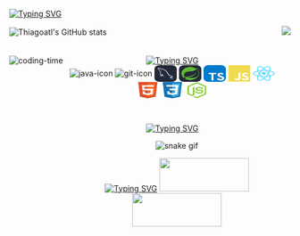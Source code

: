 <a href="https://git.io/typing-svg"><img src="https://readme-typing-svg.herokuapp.com?font=Rowdies&weight=800&size=40&duration=2000&pause=1000&color=AF0CFF&background=FFFFFF00&center=true&vCenter=true&multiline=true&width=1200&height=70&lines=Ol%C3%A1+meu+nome+%C3%A9+Thiago+e+sou+um+Dev+Full-Stack!" alt="Typing SVG" /></a>

  <div align="center>
  
<a href="https://github.com/anuraghazra/github-readme-stats">
  <img align="center" src="https://github-readme-stats.vercel.app/api?username=thiagoatl&theme=midnight-purple" alt="Thiagoatl's GitHub stats">
</a>
  <img align="right" height="200em" src="https://github-readme-stats.vercel.app/api/top-langs/?username=Thiagoatl&layout=compact&langs_count=16&theme=midnight-purple"/>
</div>
<br>
<div  align="center"> 
  <div style="display: inline_block"><br>
 <img align="left" height="250" alt="coding-time" src="code.gif">
<a href="https://git.io/typing-svg"><img src="https://readme-typing-svg.herokuapp.com?font=Rowdies&weight=800&size=40&pause=100000&color=DC690F&background=FFFFFF00&center=true&vCenter=true&width=950&height=60&lines=Tecnologias+que+eu+domino%3A" alt="Typing SVG" /></a> <br>
      <img align="center" height="30" width="40" alt="java-icon"  src="https://raw.githubusercontent.com/jmnote/z-icons/master/svg/java.svg">
      <img align="center" height="30" width="40" alt="git-icon"  src="https://raw.githubusercontent.com/jmnote/z-icons/master/svg/git.svg">
      <img align="center" height="30" width="40" alt="mysql-icon"  src="https://github.com/tandpfun/skill-icons/raw/main/icons/MySQL-Dark.svg">
      <img align="center" height="30" width="40" alt="spring-icon"  src="https://github.com/tandpfun/skill-icons/raw/main/icons/Spring-Dark.svg">
     <img align="center" height="30" width="40" alt="ts-icon"  src="https://github.com/tandpfun/skill-icons/raw/main/icons/TypeScript.svg">
    <img align="center" height="30" width="40" alt="js-icon"  src="https://raw.githubusercontent.com/devicons/devicon/master/icons/javascript/javascript-plain.svg">
    <img align="center" height="30" width="40" alt="react-icon" src="https://raw.githubusercontent.com/devicons/devicon/master/icons/react/react-original.svg">
    <img align="center" height="30" width="40" alt="html-icon" src="https://raw.githubusercontent.com/devicons/devicon/master/icons/html5/html5-original.svg">
    <img align="center" height="30" width="40" alt="css-icon" src="https://raw.githubusercontent.com/devicons/devicon/master/icons/css3/css3-original.svg">
    <img align="center" height="30" width="40" alt="nodejs-icon" src="https://raw.githubusercontent.com/devicons/devicon/master/icons/nodejs/nodejs-original.svg">
   </div>
    <p>
  <br/>
      
<a href="https://git.io/typing-svg"><img src="https://readme-typing-svg.herokuapp.com?font=Rowdies&weight=800&size=20&duration=1200&pause=1000&color=DC1E1E&background=FFFFFF00&center=true&vCenter=true&multiline=true&width=950&height=80&lines=◉Sempre+em+busca+de+novos+desafios!;◉Querendo+aprender+mais+tecnologias!;◉Me+dedicando+em+busca+de+um+futuro+melhor!" alt="Typing SVG" /></a>

      
![snake gif](https://github.com/Thiagoatl/Thiagoatl/blob/output/github-contribution-grid-snake.svg)
     
<div  align="center">
<a href="https://git.io/typing-svg"><img src="https://readme-typing-svg.herokuapp.com?font=Rowdies&weight=800&size=40&pause=100000&color=0670DC&background=FFFFFF00&center=true&vCenter=true&width=950&height=60&lines=Se+conecte+comigo+pelas+minhas+redes%3A" alt="Typing SVG" /></a>
  <a href = "mailto:thiagoatkl@gmail.com"><img src="https://img.shields.io/badge/-Gmail-%23333?style=for-the-badge&logo=gmail&logoColor=white" width="160" height="60" target="_blank" href="https://www.linkedin.com/in/thiagoatl/" target="_blank"><img src="https://img.shields.io/badge/-LinkedIn-%230077B5?style=for-the-badge&logo=linkedin&logoColor=white" width="160" height="60" target="_blank" /a>
  </div>
